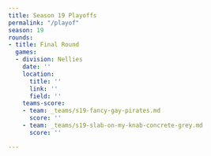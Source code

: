 ```yaml
---
title: Season 19 Playoffs
permalink: "/playof"
season: 19
rounds:
- title: Final Round
  games:
  - division: Nellies
    date: ''
    location:
      title: ''
      link: ''
      field: ''
    teams-score:
    - team: _teams/s19-fancy-gay-pirates.md
      score: ''
    - team: _teams/s19-slab-on-my-knab-concrete-grey.md
      score: ''

---
```

